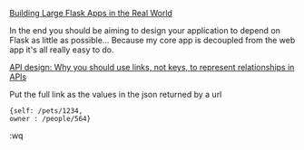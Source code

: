 [	Building Large Flask Apps in the Real World ](https://news.ycombinator.com/item?id=11121355)

In the end you should be aiming to design your application to depend on Flask as little as possible... Because my core app is decoupled from the web app it's all really easy to do.

[API design: Why you should use links, not keys, to represent relationships in APIs](https://cloud.google.com/blog/products/application-development/api-design-why-you-should-use-links-not-keys-to-represent-relationships-in-apis)

Put the full link as the values in the json returned by a url

```
{self: /pets/1234,
owner : /people/564}
```

:wq

